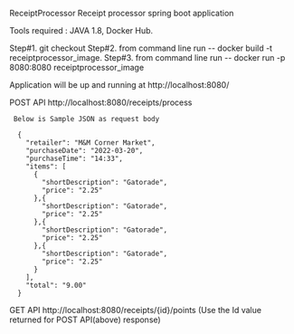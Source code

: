 ReceiptProcessor
Receipt processor spring boot application

Tools required : JAVA 1.8, Docker Hub.

Step#1. git checkout Step#2. from command line run -- docker build -t receiptprocessor_image. Step#3. from command line run -- docker run -p 8080:8080 receiptprocessor_image

Application will be up and running at http://localhost:8080/

POST API http://localhost:8080/receipts/process

     Below is Sample JSON as request body

      {
        "retailer": "M&M Corner Market",
        "purchaseDate": "2022-03-20",
        "purchaseTime": "14:33",
        "items": [
          {
            "shortDescription": "Gatorade",
            "price": "2.25"
          },{
            "shortDescription": "Gatorade",
            "price": "2.25"
          },{
            "shortDescription": "Gatorade",
            "price": "2.25"
          },{
            "shortDescription": "Gatorade",
            "price": "2.25"
          }
        ],
        "total": "9.00"
      }
GET API http://localhost:8080/receipts/{id}/points (Use the Id value returned for POST API(above) response)
